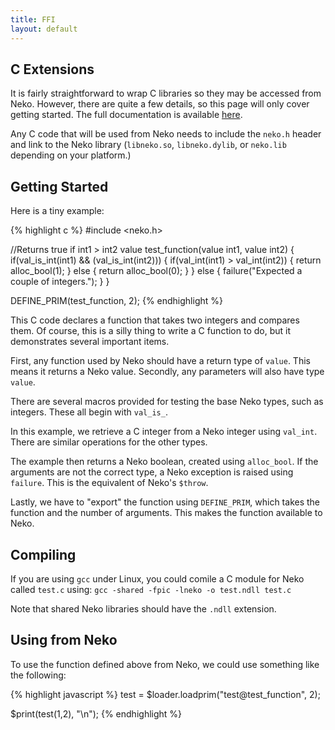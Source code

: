 ```yaml
---
title: FFI
layout: default
---
```


## C Extensions

It is fairly straightforward to wrap C libraries so they may be accessed from Neko. However, there are quite a few details, so this page will only cover getting started. The full documentation is available [here](http://nekovm.org/doc/ffi). 

Any C code that will be used from Neko needs to include the `neko.h` header and link to the Neko library (`libneko.so`, `libneko.dylib`, or `neko.lib` depending on your platform.)

## Getting Started


Here is a tiny example:

{% highlight c %}
#include <neko.h>

//Returns true if int1 > int2
value test_function(value int1, value int2) {
        if(val_is_int(int1) && (val_is_int(int2))) {
                if(val_int(int1) > val_int(int2)) {
                        return alloc_bool(1);
                }
                else {
                        return alloc_bool(0);
                }
        }
        else {
                failure("Expected a couple of integers.");
        }
}

DEFINE_PRIM(test_function, 2);
{% endhighlight %}

This C code declares a function that takes two integers and compares them. Of course, this is a silly thing to write a C function to do, but it demonstrates several important items.

First, any function used by Neko should have a return type of `value`. This means it returns a Neko value. Secondly, any parameters will also have type `value`.

There are several macros provided for testing the base Neko types, such as integers. These all begin with `val_is_`.

In this example, we retrieve a C integer from a Neko integer using `val_int`. There are similar operations for the other types.

The example then returns a Neko boolean, created using `alloc_bool`. If the arguments are not the correct type, a Neko exception is raised using `failure`. This is the equivalent of Neko's `$throw`.

Lastly, we have to "export" the function using `DEFINE_PRIM`, which takes the function and the number of arguments. This makes the function available to Neko.

## Compiling

If you are using `gcc` under Linux, you could comile a C module for Neko called `test.c` using: `gcc -shared -fpic -lneko -o test.ndll test.c`

Note that shared Neko libraries should have the `.ndll` extension.

## Using from Neko

To use the function defined above from Neko, we could use something like the following:


{% highlight javascript %}
test = $loader.loadprim("test&#64;test_function", 2);

$print(test(1,2), "\n");
{% endhighlight %}
